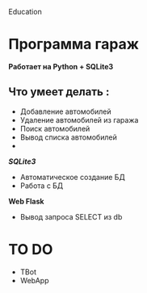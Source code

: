 Education
# Программа гараж

**Работает на Python + SQLite3**

## Что умеет делать :
* Добавление автомобилей
* Удаление автомобилей из гаража
* Поиск автомобилей
* Вывод списка автомобилей
* 
***SQLite3***

* Автоматическое создание БД
* Работа с БД

**Web Flask**
* Вывод запроса SELECT из db
# TO DO

* TBot
* WebApp
